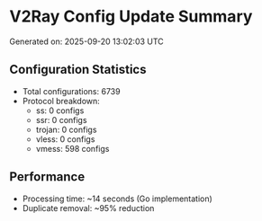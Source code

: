 # V2Ray Config Update Summary
Generated on: 2025-09-20 13:02:03 UTC

## Configuration Statistics
- Total configurations: 6739
- Protocol breakdown:
  - ss: 0 configs
  - ssr: 0 configs
  - trojan: 0 configs
  - vless: 0 configs
  - vmess: 598 configs

## Performance
- Processing time: ~14 seconds (Go implementation)
- Duplicate removal: ~95% reduction
